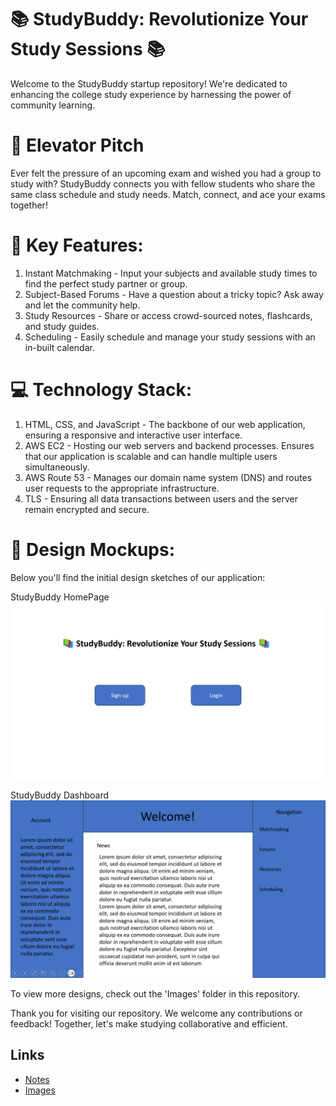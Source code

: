 # 📚 StudyBuddy: Revolutionize Your Study Sessions 📚

Welcome to the StudyBuddy startup repository! We're dedicated to enhancing the college study experience by harnessing the power of community learning.

# 🚀 Elevator Pitch
Ever felt the pressure of an upcoming exam and wished you had a group to study with? StudyBuddy connects you with fellow students who share the same class schedule and study needs. Match, connect, and ace your exams together!

# 🔑 Key Features:
1. Instant Matchmaking - Input your subjects and available study times to find the perfect study partner or group.
2. Subject-Based Forums - Have a question about a tricky topic? Ask away and let the community help.
3. Study Resources - Share or access crowd-sourced notes, flashcards, and study guides.
4. Scheduling - Easily schedule and manage your study sessions with an in-built calendar.

# 💻 Technology Stack:
1. HTML, CSS, and JavaScript - The backbone of our web application, ensuring a responsive and interactive user interface.
2. AWS EC2 - Hosting our web servers and backend processes. Ensures that our application is scalable and can handle multiple users simultaneously.
3. AWS Route 53 - Manages our domain name system (DNS) and routes user requests to the appropriate infrastructure.
4. TLS - Ensuring all data transactions between users and the server remain encrypted and secure.

# 🎨 Design Mockups:

Below you'll find the initial design sketches of our application:

StudyBuddy HomePage
![Homepage Sketch](Home_page.png)

StudyBuddy Dashboard
![Dashboard](Dashboard_Overview.png)

To view more designs, check out the 'Images' folder in this repository.

Thank you for visiting our repository. We welcome any contributions or feedback! Together, let's make studying collaborative and efficient.

## Links

- [Notes](notes.md)
- [Images](images)
